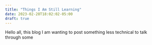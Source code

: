 ```yaml
---
title: "Things I Am Still Learning"
date: 2023-02-28T18:02:02-05:00
draft: true
---
```

Hello all, this blog I am wanting to post something less technical to talk through some 